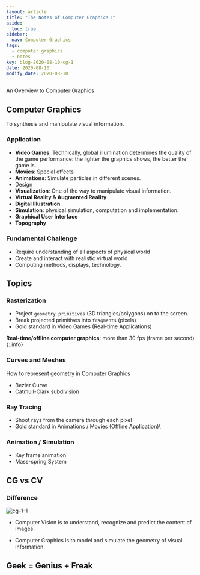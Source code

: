 ```yaml
---
layout: article
title: "The Notes of Computer Graphics Ⅰ"
aside:
  toc: true
sidebar:
  nav: Computer Graphics
tags:
  - computer graphics
  - notes
key: blog-2020-08-10-cg-1
date: 2020-08-10
modify_date: 2020-08-10
---
```


An Overview to Computer Graphics

<!--more-->

## Computer Graphics

To synthesis and manipulate visual information.

### Application

- **Video Games**: Technically, global illumination determines the quality of the game performance: the lighter the graphics shows, the better the game is.
- **Movies**: Special effects
- **Animations**: Simulate particles in different scenes.
- Design
- **Visualization**: One of the way to manipulate visual information.
- **Virtual Reality & Augmented Reality**
- **Digital Illustration**.
- **Simulation**: physical simulation, computation and implementation.
- **Graphical User Interface**
- **Topography**

### Fundamental Challenge

- Require understanding of all aspects of physical world
- Create and interact with realistic virtual world
- Computing methods, displays, technology.


## Topics
  
### Rasterization

- Project `geometry primitives` (3D triangles/polygons) on to the screen.
- Break projected primitives into `fragments` (pixels)
- Gold standard in Video Games (Real-time Applications)

**Real-time/offline computer graphics**: more than 30 fps (frame per second)
{:.info}

### Curves and Meshes

How to represent geometry in Computer Graphics

- Bezier Curve
- Catmull-Clark subdivision

### Ray Tracing

- Shoot rays from the camera through each pixel
- Gold standard in Animations / Movies (Offline Application)\


### Animation / Simulation

- Key frame animation
- Mass-spring System

## CG vs CV

### Difference

![cg-1-1](https://s3.ax1x.com/2020/12/29/r7onmT.jpg)

- Computer Vision is to understand, recognize and predict the content of images.

- Computer Graphics is to model and simulate the geometry of visual information.


## Geek = Genius + Freak